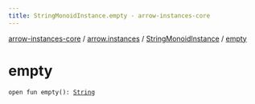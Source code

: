 ```yaml
---
title: StringMonoidInstance.empty - arrow-instances-core
---
```


[arrow-instances-core](../../index.html) / [arrow.instances](../index.html) / [StringMonoidInstance](index.html) / [empty](./empty.html)

# empty

`open fun empty(): `[`String`](https://kotlinlang.org/api/latest/jvm/stdlib/kotlin/-string/index.html)